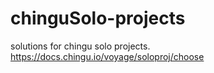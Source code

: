 # chinguSolo-projects
solutions for chingu solo projects. https://docs.chingu.io/voyage/soloproj/choose
